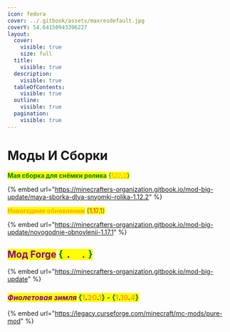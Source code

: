 ```yaml
---
icon: fedora
cover: ../.gitbook/assets/maxresdefault.jpg
coverY: 54.64150943396227
layout:
  cover:
    visible: true
    size: full
  title:
    visible: true
  description:
    visible: true
  tableOfContents:
    visible: true
  outline:
    visible: true
  pagination:
    visible: true
---
```


# Моды И Сборки

<mark style="color:green;">**Мая сборка для снёмки ролика**</mark> <mark style="color:green;">{</mark><mark style="color:orange;">1</mark><mark style="color:blue;">.</mark><mark style="color:orange;">12</mark><mark style="color:purple;">.</mark><mark style="color:orange;">2</mark><mark style="color:green;">}</mark>

{% embed url="https://minecrafters-organization.gitbook.io/mod-big-update/maya-sborka-dlya-snyomki-rolika-1.12.2" %}

<mark style="color:orange;">**Новогодние обновлении**</mark> <mark style="color:green;">{</mark><mark style="color:red;">1</mark><mark style="color:blue;">.</mark><mark style="color:red;">17</mark><mark style="color:purple;">.</mark><mark style="color:red;">1</mark><mark style="color:green;">}</mark>

{% embed url="https://minecrafters-organization.gitbook.io/mod-big-update/novogodnie-obnovlenii-1.17.1" %}

## <mark style="color:purple;">Мод Forge</mark> <mark style="color:green;">{</mark><mark style="color:yellow;">1</mark><mark style="color:blue;">.</mark><mark style="color:yellow;">20</mark><mark style="color:purple;">.</mark><mark style="color:yellow;">1</mark><mark style="color:green;">}</mark>

{% embed url="https://minecrafters-organization.gitbook.io/mod-big-update" %}

### _<mark style="color:purple;">Фиолетовая зимля</mark>_ <mark style="color:green;">{</mark><mark style="color:orange;">1</mark><mark style="color:blue;">.</mark><mark style="color:orange;">20</mark><mark style="color:purple;">.</mark><mark style="color:orange;">1</mark><mark style="color:green;">} - {</mark><mark style="color:orange;">1</mark><mark style="color:blue;">.</mark><mark style="color:orange;">19</mark><mark style="color:purple;">.</mark><mark style="color:orange;">4</mark><mark style="color:green;">}</mark>

{% embed url="https://legacy.curseforge.com/minecraft/mc-mods/pure-mod" %}
